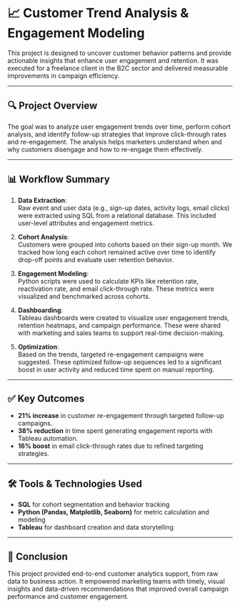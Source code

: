 # 📈 Customer Trend Analysis & Engagement Modeling

This project is designed to uncover customer behavior patterns and provide actionable insights that enhance user engagement and retention. It was executed for a freelance client in the B2C sector and delivered measurable improvements in campaign efficiency.

---

## 🔍 Project Overview

The goal was to analyze user engagement trends over time, perform cohort analysis, and identify follow-up strategies that improve click-through rates and re-engagement. The analysis helps marketers understand when and why customers disengage and how to re-engage them effectively.

---

## 📊 Workflow Summary

1. **Data Extraction**:  
   Raw event and user data (e.g., sign-up dates, activity logs, email clicks) were extracted using SQL from a relational database. This included user-level attributes and engagement metrics.

2. **Cohort Analysis**:  
   Customers were grouped into cohorts based on their sign-up month. We tracked how long each cohort remained active over time to identify drop-off points and evaluate user retention behavior.

3. **Engagement Modeling**:  
   Python scripts were used to calculate KPIs like retention rate, reactivation rate, and email click-through rate. These metrics were visualized and benchmarked across cohorts.

4. **Dashboarding**:  
   Tableau dashboards were created to visualize user engagement trends, retention heatmaps, and campaign performance. These were shared with marketing and sales teams to support real-time decision-making.

5. **Optimization**:  
   Based on the trends, targeted re-engagement campaigns were suggested. These optimized follow-up sequences led to a significant boost in user activity and reduced time spent on manual reporting.

---

## ✅ Key Outcomes

- **21% increase** in customer re-engagement through targeted follow-up campaigns.
- **38% reduction** in time spent generating engagement reports with Tableau automation.
- **16% boost** in email click-through rates due to refined targeting strategies.

---

## 🛠 Tools & Technologies Used

- **SQL** for cohort segmentation and behavior tracking
- **Python (Pandas, Matplotlib, Seaborn)** for metric calculation and modeling
- **Tableau** for dashboard creation and data storytelling

---

## 📌 Conclusion

This project provided end-to-end customer analytics support, from raw data to business action. It empowered marketing teams with timely, visual insights and data-driven recommendations that improved overall campaign performance and customer engagement.

